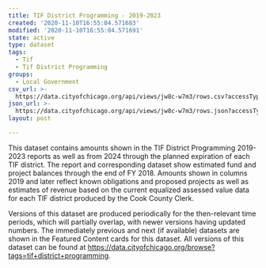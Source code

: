 ```yaml
---
title: TIF District Programming - 2019-2023
created: '2020-11-10T16:55:04.571683'
modified: '2020-11-10T16:55:04.571691'
state: active
type: dataset
tags:
  - Tif
  - Tif District Programming
groups:
  - Local Government
csv_url: >-
  https://data.cityofchicago.org/api/views/jw8c-w7m3/rows.csv?accessType=DOWNLOAD
json_url: >-
  https://data.cityofchicago.org/api/views/jw8c-w7m3/rows.json?accessType=DOWNLOAD
layout: post

---
```

This dataset contains amounts shown in the TIF District Programming 2019-2023 reports as well as from 2024 through the planned expiration of each TIF district. The report and corresponding dataset show estimated fund and project balances through the end of FY 2018. Amounts shown in columns 2019 and later reflect known obligations and proposed projects as well as estimates of revenue based on the current equalized assessed value data for each TIF district produced by the Cook County Clerk.

Versions of this dataset are produced periodically for the then-relevant time periods, which will partially overlap, with newer versions having updated numbers. The immediately previous and next (if available) datasets are shown in the Featured Content cards for this dataset. All versions of this dataset can be found at https://data.cityofchicago.org/browse?tags=tif+district+programming.
